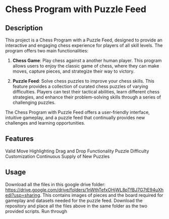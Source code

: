 # Chess Program with Puzzle Feed

## Description
This project is a Chess Program with a Puzzle Feed, designed to provide an interactive and engaging chess experience for players of all skill levels. The program offers two main functionalities:

1. **Chess Game**: Play chess against a another human player. This program allows users to enjoy the classic game of chess, where they can make moves, capture pieces, and strategize their way to victory.

2. **Puzzle Feed**: Solve chess puzzles to improve your chess skills. This feature provides a collection of curated chess puzzles of varying difficulties. Players can test their tactical abilities, learn different chess strategies, and enhance their problem-solving skills through a series of challenging puzzles.

The Chess Program with Puzzle Feed offers a user-friendly interface, intuitive gameplay, and a puzzle feed that continually provides new challenges and learning opportunities.

## Features

Valid Move Highlighting
Drag and Drop Functionality
Puzzle Difficulty Customization
Continuous Supply of New Puzzles

## Usage

Download all the files in this google drive folder: https://drive.google.com/drive/folders/1nWthTefxOHjWL8pTfBJ7G7tE94uXhedi?usp=sharing. This contains images of pieces and the board required for gameplay and datasets needed for the puzzle feed.
Download the repository and place all the files above in the same folder as the two provided scripts.
Run through 
